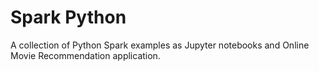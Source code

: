# Spark Python 
A collection of Python Spark examples  as Jupyter notebooks and Online Movie Recommendation application.
